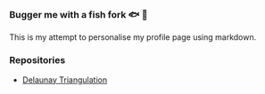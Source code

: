### Bugger me with a fish fork :fish: :fork_and_knife:
This is my attempt to personalise my profile page using markdown.

### Repositories
- [Delaunay Triangulation](https://github.com/jimmyEllison/delaunay-triangulation)
